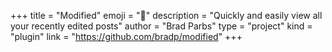 +++
title = "Modified"
emoji = "📎️"
description = "Quickly and easily view all your recently edited posts"
author = "Brad Parbs"
type = "project"
kind = "plugin"
link = "https://github.com/bradp/modified"
+++
